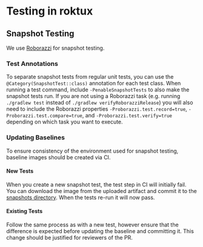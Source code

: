 # Testing in roktux

## Snapshot Testing

We use [Roborazzi](https://github.com/takahirom/roborazzi) for snapshot testing.

### Test Annotations

To separate snapshot tests from regular unit tests, you can use the `@Category(SnapshotTest::class)` annotation for each test class. When running a test command, include `-PenableSnapshotTests` to also make the snapshot tests run. If you are not using a Roborazzi task (e.g. running `./gradlew test` instead of `./gradlew verifyRoborazziRelease`) you will also need to include the Roborazzi properties `-Proborazzi.test.record=true`, `-Proborazzi.test.compare=true`, and `-Proborazzi.test.verify=true` depending on which task you want to execute.

### Updating Baselines

To ensure consistency of the environment used for snapshot testing, baseline images should be created via CI.

#### New Tests

When you create a new snapshot test, the test step in CI will initially fail. You can download the image from the uploaded artifact and commit it to the [snapshots directory](./snapshots). When the tests re-run it will now pass.

#### Existing Tests

Follow the same process as with a new test, however ensure that the difference is expected before updating the baseline and committing it. This change should be justified for reviewers of the PR.
